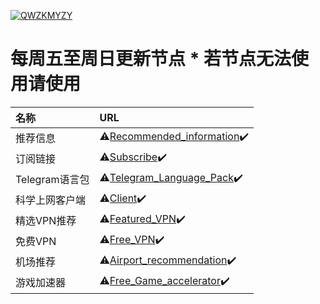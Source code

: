 [![QWZKMYZY](https://github.com/ThekingMX1998/free-v2ray-code/raw/master/Image/QWZKMYZY.png)](https://github.com/ThekingMX1998/free-v2ray-code#)

# 每周五至周日更新节点 * 若节点无法使用请使用

| 名称| URL|
| :--- | :--- |
| 推荐信息| ⚠️[Recommended_information](https://github.com/ThekingMX1998/free-v2ray-code/blob/menu/ERROR/Recommended_information.md)✔️|
| 订阅链接| ⚠️[Subscribe](https://github.com/ThekingMX1998/free-v2ray-code/blob/menu/ERROR/Subscribe.md)✔️|
| Telegram语言包| ⚠️[Telegram_Language_Pack](https://github.com/ThekingMX1998/free-v2ray-code/blob/menu/ERROR/Telegram_Language_Pack.md)✔️|
| 科学上网客户端| ⚠️[Client](https://github.com/ThekingMX1998/free-v2ray-code/blob/menu/ERROR/Client.md)✔️|
| 精选VPN推荐| ⚠️[Featured_VPN](https://github.com/ThekingMX1998/free-v2ray-code/blob/menu/ERROR/Featured_VPN.md)✔️|
| 免费VPN| ⚠️[Free_VPN](https://github.com/ThekingMX1998/free-v2ray-code/blob/menu/ERROR/Free_VPN.md)✔️|
| 机场推荐| ⚠️[Airport_recommendation](https://github.com/ThekingMX1998/free-v2ray-code/blob/menu/ERROR/Airport_recommendation.md)✔️|
| 游戏加速器| ⚠️[Free_Game_accelerator](https://github.com/ThekingMX1998/free-v2ray-code/blob/menu/ERROR/Free_Game_accelerator.md)✔️|

